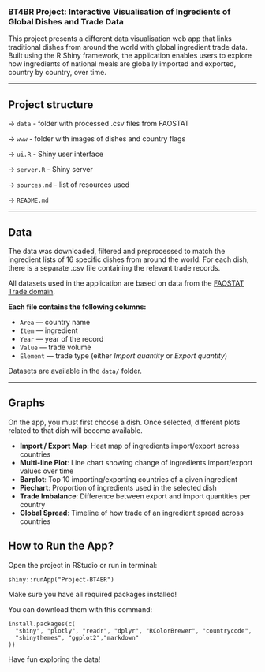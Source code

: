### BT4BR Project: Interactive Visualisation of Ingredients of Global Dishes and Trade Data

This project presents a different data visualisation web app that links traditional dishes from around the world with global ingredient trade data. 
Built using the R Shiny framework, the application enables users to explore how ingredients of national meals are globally imported and exported, 
country by country, over time.

---

## Project structure

-> `data` - folder with processed .csv files from FAOSTAT

-> `www` - folder with images of dishes and country flags 

-> `ui.R` - Shiny user interface

-> `server.R` - Shiny server

-> `sources.md` - list of resources used

-> `README.md`

---

## Data

The data was downloaded, filtered and preprocessed to match the ingredient lists of 16 specific dishes from around the world. For each dish, there is a separate .csv file containing the relevant trade records.

All datasets used in the application are based on data from the [FAOSTAT Trade domain](https://www.fao.org/faostat/en/#data/TCL).

**Each file contains the following columns:**
- `Area` — country name  
- `Item` — ingredient  
- `Year` — year of the record  
- `Value` — trade volume  
- `Element` — trade type (either *Import quantity* or *Export quantity*)

Datasets are available in the `data/` folder.

---

## Graphs

On the app, you must first choose a dish. Once selected, different plots related to that dish will become available.

- **Import / Export Map**: Heat map of ingredients import/export across countries
- **Multi-line Plot**: Line chart showing change of ingredients import/export values over time
- **Barplot**: Top 10 importing/exporting countries of a given ingredient
- **Piechart**: Proportion of ingredients used in the selected dish
- **Trade Imbalance**: Difference between export and import quantities per country
- **Global Spread**: Timeline of how trade of an ingredient spread across countries

## How to Run the App?

Open the project in RStudio or run in terminal:

```         
shiny::runApp("Project-BT4BR")
```

Make sure you have all required packages installed!

You can download them with this command:

```         
install.packages(c(
  "shiny", "plotly", "readr", "dplyr", "RColorBrewer", "countrycode",
  "shinythemes", "ggplot2","markdown" 
))
```

Have fun exploring the data!
